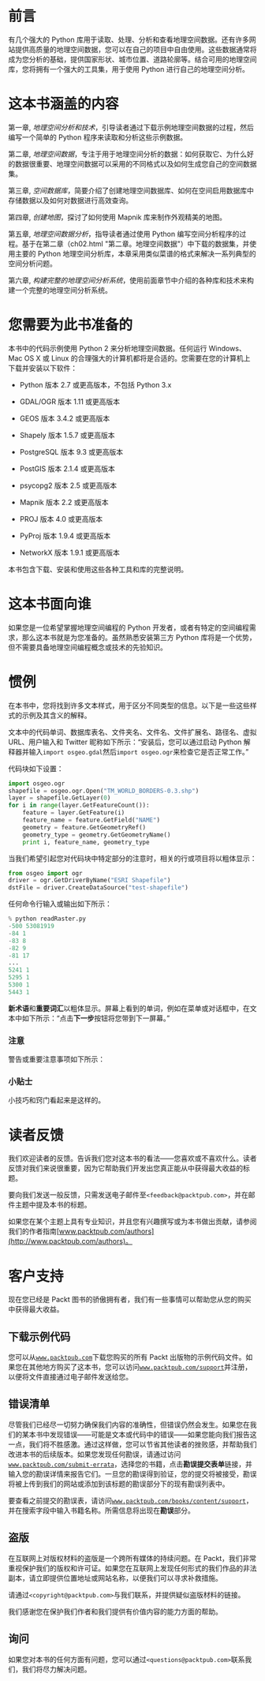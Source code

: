 # 前言

有几个强大的 Python 库用于读取、处理、分析和查看地理空间数据。还有许多网站提供高质量的地理空间数据，您可以在自己的项目中自由使用。这些数据通常将成为您分析的基础，提供国家形状、城市位置、道路轮廓等。结合可用的地理空间库，您将拥有一个强大的工具集，用于使用 Python 进行自己的地理空间分析。

# 这本书涵盖的内容

第一章, *地理空间分析和技术*，引导读者通过下载示例地理空间数据的过程，然后编写一个简单的 Python 程序来读取和分析这些示例数据。

第二章, *地理空间数据*，专注于用于地理空间分析的数据：如何获取它、为什么好的数据很重要、地理空间数据可以采用的不同格式以及如何生成您自己的空间数据集。

第三章, *空间数据库*，简要介绍了创建地理空间数据库、如何在空间启用数据库中存储数据以及如何对数据进行高效查询。

第四章, *创建地图*，探讨了如何使用 Mapnik 库来制作外观精美的地图。

第五章, *地理空间数据分析*，指导读者通过使用 Python 编写空间分析程序的过程。基于在第二章（ch02.html "第二章。地理空间数据"）中下载的数据集，并使用主要的 Python 地理空间分析库，本章采用类似菜谱的格式来解决一系列典型的空间分析问题。

第六章, *构建完整的地理空间分析系统*，使用前面章节中介绍的各种库和技术来构建一个完整的地理空间分析系统。

# 您需要为此书准备的

本书中的代码示例使用 Python 2 来分析地理空间数据。任何运行 Windows、Mac OS X 或 Linux 的合理强大的计算机都将是合适的。您需要在您的计算机上下载并安装以下软件：

+   Python 版本 2.7 或更高版本，不包括 Python 3.x

+   GDAL/OGR 版本 1.11 或更高版本

+   GEOS 版本 3.4.2 或更高版本

+   Shapely 版本 1.5.7 或更高版本

+   PostgreSQL 版本 9.3 或更高版本

+   PostGIS 版本 2.1.4 或更高版本

+   psycopg2 版本 2.5 或更高版本

+   Mapnik 版本 2.2 或更高版本

+   PROJ 版本 4.0 或更高版本

+   PyProj 版本 1.9.4 或更高版本

+   NetworkX 版本 1.9.1 或更高版本

本书包含下载、安装和使用这些各种工具和库的完整说明。

# 这本书面向谁

如果您是一位希望掌握地理空间编程的 Python 开发者，或者有特定的空间编程需求，那么这本书就是为您准备的。虽然熟悉安装第三方 Python 库将是一个优势，但不需要具备地理空间编程概念或技术的先验知识。

# 惯例

在本书中，您将找到许多文本样式，用于区分不同类型的信息。以下是一些这些样式的示例及其含义的解释。

文本中的代码单词、数据库表名、文件夹名、文件名、文件扩展名、路径名、虚拟 URL、用户输入和 Twitter 昵称如下所示：“安装后，您可以通过启动 Python 解释器并输入`import osgeo.gdal`然后`import osgeo.ogr`来检查它是否正常工作。”

代码块如下设置：

```py
import osgeo.ogr
shapefile = osgeo.ogr.Open("TM_WORLD_BORDERS-0.3.shp")
layer = shapefile.GetLayer(0)
for i in range(layer.GetFeatureCount()):
    feature = layer.GetFeature(i)
    feature_name = feature.GetField("NAME")
    geometry = feature.GetGeometryRef()
    geometry_type = geometry.GetGeometryName()
    print i, feature_name, geometry_type
```

当我们希望引起您对代码块中特定部分的注意时，相关的行或项目将以粗体显示：

```py
from osgeo import ogr
driver = ogr.GetDriverByName("ESRI Shapefile")
dstFile = driver.CreateDataSource("test-shapefile")
```

任何命令行输入或输出如下所示：

```py
% python readRaster.py
-500 53081919
-84 1
-83 8
-82 9
-81 17
...
5241 1
5295 1
5300 1
5443 1

```

**新术语**和**重要词汇**以粗体显示。屏幕上看到的单词，例如在菜单或对话框中，在文本中如下所示：“点击**下一步**按钮将您带到下一屏幕。”

### 注意

警告或重要注意事项如下所示：

### 小贴士

小技巧和窍门看起来是这样的。

# 读者反馈

我们欢迎读者的反馈。告诉我们您对这本书的看法——您喜欢或不喜欢什么。读者反馈对我们来说很重要，因为它帮助我们开发出您真正能从中获得最大收益的标题。

要向我们发送一般反馈，只需发送电子邮件至`<feedback@packtpub.com>`，并在邮件主题中提及本书的标题。

如果您在某个主题上具有专业知识，并且您有兴趣撰写或为本书做出贡献，请参阅我们的作者指南[www.packtpub.com/authors](http://www.packtpub.com/authors)。

# 客户支持

现在您已经是 Packt 图书的骄傲拥有者，我们有一些事情可以帮助您从您的购买中获得最大收益。

## 下载示例代码

您可以从[`www.packtpub.com`](http://www.packtpub.com)下载您购买的所有 Packt 出版物的示例代码文件。如果您在其他地方购买了这本书，您可以访问[`www.packtpub.com/support`](http://www.packtpub.com/support)并注册，以便将文件直接通过电子邮件发送给您。

## 错误清单

尽管我们已经尽一切努力确保我们内容的准确性，但错误仍然会发生。如果您在我们的某本书中发现错误——可能是文本或代码中的错误——如果您能向我们报告这一点，我们将不胜感激。通过这样做，您可以节省其他读者的挫败感，并帮助我们改进本书的后续版本。如果您发现任何勘误，请通过访问[`www.packtpub.com/submit-errata`](http://www.packtpub.com/submit-errata)，选择您的书籍，点击**勘误提交表单**链接，并输入您的勘误详情来报告它们。一旦您的勘误得到验证，您的提交将被接受，勘误将被上传到我们的网站或添加到该标题的勘误部分下的现有勘误列表中。

要查看之前提交的勘误表，请访问[`www.packtpub.com/books/content/support`](https://www.packtpub.com/books/content/support)，并在搜索字段中输入书籍名称。所需信息将出现在**勘误**部分。

## 盗版

在互联网上对版权材料的盗版是一个跨所有媒体的持续问题。在 Packt，我们非常重视保护我们的版权和许可证。如果您在互联网上发现任何形式的我们作品的非法副本，请立即提供位置地址或网站名称，以便我们可以寻求补救措施。

请通过`<copyright@packtpub.com>`与我们联系，并提供疑似盗版材料的链接。

我们感谢您在保护我们作者和我们提供有价值内容的能力方面的帮助。

## 询问

如果您对本书的任何方面有问题，您可以通过`<questions@packtpub.com>`联系我们，我们将尽力解决问题。
